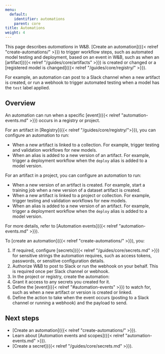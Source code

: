 ```yaml
---
menu:
  default:
    identifier: automations
    parent: core
title: Automations
weight: 4
---
```


This page describes _automations_ in W&B. [Create an automation]({{< relref "create-automations/" >}}) to trigger workflow steps, such as automated model testing and deployment, based on an event in W&B, such as when an [artifact]({{< relref "/guides/core/artifacts" >}}) is created or changed or a [registered model is changed]({{< relref "/guides/core/registry/" >}}).

For example, an automation can post to a Slack channel when a new artifact is created, or run a webhook to trigger automated testing when a model has the `test` label applied.

## Overview
An automation can run when a specific [event]({{< relref "automation-events.md" >}}) occurs in a registry or project.

For an artifact in [Registry]({{< relref "/guides/core/registry/">}}), you can configure an automation to run:
- When a new artifact is linked to a collection. For example, trigger testing and validation workflows for new models.
- When an alias is added to a new version of an artifact. For example, trigger a deployment workflow when the `deploy` alias is added to a model version.

For an artifact in a project, you can configure an automation to run:
- When a new version of an artifact is created. For example, start a training job when a new version of a dataset artifact is created.
- When a new artifact is linked to a project or collection. For example, trigger testing and validation workflows for new models.
- When an alias is added to a new version of an artifact. For example, trigger a deployment workflow when the `deploy` alias is added to a model version.

For more details, refer to [Automation events]({{< relref "automation-events.md" >}}).

To [create an automation]({{< relref "create-automations/" >}}), you:

1. If required, configure [secrets]({{< relref "/guides/core/secrets.md" >}}) for sensitive strings the automation requires, such as access tokens, passwords, or sensitive configuration details.
1. Authorize W&B to post to Slack or run the webhook on your behalf. This is required once per Slack channel or webhook.
1. In the project or registry, create the automation:
  1. Grant it access to any secrets you created for it.
  1. Define the [event]({{< relref "#automation-events" >}}) to watch for, such as when a new artifact or version is created or linked.
  1. Define the action to take when the event occurs (posting to a Slack channel or running a webhook) and the payload to send.

## Next steps
- [Create an automation]({{< relref "create-automations/" >}}).
- Learn about [Automation events and scopes]({{< relref "automation-events.md" >}}).
- [Create a secret]({{< relref "/guides/core/secrets.md" >}}).
